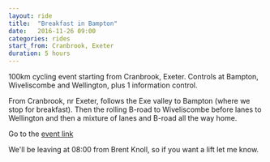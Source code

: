```yaml
---
layout: ride
title:  "Breakfast in Bampton"
date:   2016-11-26 09:00
categories: rides
start_from: Cranbrook, Exeter
duration: 5 hours
---
```

100km cycling event starting from Cranbrook, Exeter. Controls at Bampton, Wiveliscombe and Wellington, plus 1 information control.

From Cranbrook, nr Exeter, follows the Exe valley to Bampton (where we stop for breakfast). Then the rolling B-road to Wiveliscombe before lanes to Wellington and then a mixture of lanes and B-road all the way home.

Go to the [event link](http://www.aukweb.net/events/detail/16-874/)

We'll be leaving at 08:00 from Brent Knoll, so if you want a lift let me know.
